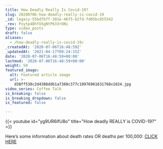```yaml
---
title: How Deadly Really Is Covid-19?
slug: 20200706-how-deadly-really-is-covid-19
_id: legacy-55bd7bff-301e-46f5-b2fd-fd05bc855542
_rev: Pxytp4DhfU5gNtP633rUNi
type: video_posts
draft: false
aliases:
  - /how-deadly-really-is-covid-19/
_createdAt: '2020-07-06T16:48:59Z'
_updatedAt: '2021-04-17T09:24:15Z'
date: '2020-07-06T16:48:59+00:00'
lastmod: '2020-07-06T16:48:59+00:00'
weight: 50
featured_image:
  alt: Featured article image
  url: >-
    d38ff538c2d4388ddb1a7360c377c10976961631768x1024.jpg
video_series: Coffee Talk
is_breaking: false
is_breaking_dropdown: false
is_featured: false

---
```

{{< youtube id="yg9UR6ifU8o" title="How deadly REALLY is COVID-19?" >}}

Here’s some information about death rates OR deaths per 100,000: [CLICK HERE](https://coronavirus.jhu.edu/data/mortality)